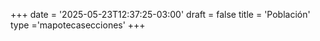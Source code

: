 +++
date = '2025-05-23T12:37:25-03:00'
draft = false
title = 'Población'
type ='mapotecasecciones'
+++
